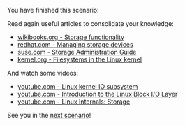 You have finished this scenario!

Read again useful articles to consolidate your knowledge:
- [wikibooks.org - Storage functionality](https://en.wikibooks.org/wiki/The_Linux_Kernel/Storage#Block_device_layer)
- [redhat.com - Managing storage devices](https://access.redhat.com/documentation/en-us/red_hat_enterprise_linux/9/html/managing_storage_devices/index)
- [suse.com - Storage Administration Guide](https://documentation.suse.com/sles/15-SP1/html/SLES-all/book-storage.html)
- [kernel.org - Filesystems in the Linux kernel](https://docs.kernel.org/filesystems/#filesystems)

And watch some videos:
- [youtube.com - Linux kernel IO subsystem](https://www.youtube.com/watch?v=2tu__ZHC0mI)
- [youtube.com - Introduction to the Linux Block I/O Layer](https://www.youtube.com/watch?v=ebHINEF6PDk)
- [youtube.com - Linux Internals: Storage](https://www.youtube.com/watch?v=jzcMOObRtLo)

See you in the [next  scenario](/kodxxl/course/Linux/services)!
